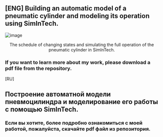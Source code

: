 ## [ENG] Building an automatic model of a pneumatic cylinder and modeling its operation using SimInTech.

   ![image](https://user-images.githubusercontent.com/74863359/191102587-dd5b7fae-2f01-4cb8-9cb4-f7af13e84299.png)

<p align="center">
   The schedule of changing states and simulating the full operation of the pneumatic cylinder in SimInTech.
</p>


### If you want to learn more about my work, please download a pdf file from the repository.


[RU]
## Построение автоматной модели пневмоцилиндра и моделирование его работы с помощью SimInTech.

### Если вы хотите, более подробно ознакомиться с моей работой, пожалуйста, скачайте pdf файл из репозитория.
